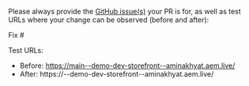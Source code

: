 Please always provide the [GitHub issue(s)](../issues) your PR is for, as well as test URLs where your change can be observed (before and after):

Fix #<gh-issue-id>

Test URLs:
- Before: https://main--demo-dev-storefront--aminakhyat.aem.live/
- After: https://<branch>--demo-dev-storefront--aminakhyat.aem.live/
